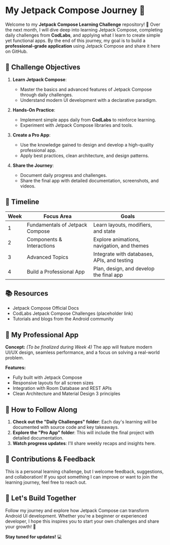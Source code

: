 # My Jetpack Compose Journey 🚀

Welcome to my **Jetpack Compose Learning Challenge** repository! 🎉 Over the next month, I will dive deep into learning Jetpack Compose, completing daily challenges from **CodLabs**, and applying what I learn to create simple yet functional apps. By the end of this journey, my goal is to build a **professional-grade application** using Jetpack Compose and share it here on GitHub.

## 🎯 Challenge Objectives

1. **Learn Jetpack Compose**:
   - Master the basics and advanced features of Jetpack Compose through daily challenges.
   - Understand modern UI development with a declarative paradigm.

2. **Hands-On Practice**:
   - Implement simple apps daily from **CodLabs** to reinforce learning.
   - Experiment with Jetpack Compose libraries and tools.

3. **Create a Pro App**:
   - Use the knowledge gained to design and develop a high-quality professional app.
   - Apply best practices, clean architecture, and design patterns.

4. **Share the Journey**:
   - Document daily progress and challenges.
   - Share the final app with detailed documentation, screenshots, and videos.

## 📆 Timeline

| Week | Focus Area | Goals |
|------|------------|-------|
| 1 | Fundamentals of Jetpack Compose | Learn layouts, modifiers, and state |
| 2 | Components & Interactions | Explore animations, navigation, and themes |
| 3 | Advanced Topics | Integrate with databases, APIs, and testing |
| 4 | Build a Professional App | Plan, design, and develop the final app |

## 📚 Resources

- Jetpack Compose Official Docs
- CodLabs Jetpack Compose Challenges (placeholder link)
- Tutorials and blogs from the Android community

## 🌟 My Professional App

**Concept:**
*(To be finalized during Week 4)* The app will feature modern UI/UX design, seamless performance, and a focus on solving a real-world problem.

**Features:**
- Fully built with Jetpack Compose
- Responsive layouts for all screen sizes
- Integration with Room Database and REST APIs
- Clean Architecture and Material Design 3 principles

## 📌 How to Follow Along

1. **Check out the "Daily Challenges" folder**: Each day's learning will be documented with source code and key takeaways.
2. **Explore the "Pro App" folder**: This will include the final project with detailed documentation.
3. **Watch progress updates**: I'll share weekly recaps and insights here.

## 🤝 Contributions & Feedback

This is a personal learning challenge, but I welcome feedback, suggestions, and collaboration! If you spot something I can improve or want to join the learning journey, feel free to reach out.

## 🚀 Let's Build Together

Follow my journey and explore how Jetpack Compose can transform Android UI development. Whether you're a beginner or experienced developer, I hope this inspires you to start your own challenges and share your growth! 🌟

**Stay tuned for updates!** 💻
